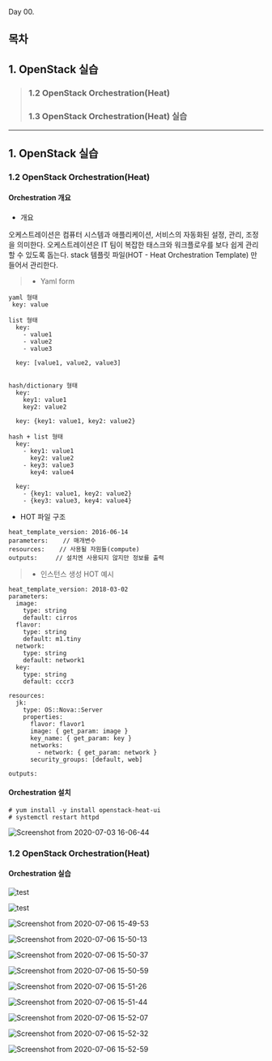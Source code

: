 Day 00.

## 목차
 
## 1. OpenStack 실습

> ### 1.2 OpenStack Orchestration(Heat)
> ### 1.3 OpenStack Orchestration(Heat) 실습


------------
 
## 1. OpenStack 실습



### 1.2 OpenStack Orchestration(Heat)


#### Orchestration 개요

* 개요


오케스트레이션은 컴퓨터 시스템과 애플리케이션, 서비스의 자동화된 설정, 관리, 조정을 의미한다. 오케스트레이션은 IT 팀이 복잡한 태스크와 워크플로우를 보다 쉽게 관리할 수 있도록 돕는다. stack 템플릿 파일(HOT - Heat Orchestration Template) 만들어서 관리한다.


> * Yaml form
```
yaml 형태
 key: value

list 형태
  key:
    - value1
    - value2
    - value3

  key: [value1, value2, value3]
  
  
hash/dictionary 형태
  key:
    key1: value1
    key2: value2
  
  key: {key1: value1, key2: value2}
  
hash + list 형태
  key:
    - key1: value1
      key2: value2
    - key3: value3
      key4: value4
   
  key:
    - {key1: value1, key2: value2}
    - {key3: value3, key4: value4}

```

* HOT 파일 구조
```
heat_template_version: 2016-06-14
parameters:    // 매개변수
resources:    // 사용될 자원들(compute)
outputs:     // 설치엔 사용되지 않지만 정보를 출력
```


> * 인스턴스 생성 HOT 예시 
```
heat_template_version: 2018-03-02
parameters:
  image:
    type: string
    default: cirros
  flavor:
    type: string
    default: m1.tiny
  network:
    type: string
    default: network1
  key:
    type: string
    default: cccr3

resources:
  jk:
    type: OS::Nova::Server
    properties:
      flavor: flavor1
      image: { get_param: image }
      key_name: { get_param: key }
      networks:
        - network: { get_param: network }
      security_groups: [default, web]
        
outputs:
```

#### Orchestration 설치
```
# yum install -y install openstack-heat-ui
# systemctl restart httpd

```

![Screenshot from 2020-07-03 16-06-44](https://user-images.githubusercontent.com/56064985/86441473-39e72a00-bd47-11ea-8f79-8da20c07866e.png)






### 1.2 OpenStack Orchestration(Heat)


#### Orchestration 실습


![test](https://user-images.githubusercontent.com/56064985/86563493-6dbc8c80-bf9f-11ea-93cb-0dcf27e217f9.png)



![test](https://user-images.githubusercontent.com/56064985/86563493-6dbc8c80-bf9f-11ea-93cb-0dcf27e217f9.png)


![Screenshot from 2020-07-06 15-49-53](https://user-images.githubusercontent.com/56064985/86564506-4cf53680-bfa1-11ea-8ada-ad93bc1c4298.png)

![Screenshot from 2020-07-06 15-50-13](https://user-images.githubusercontent.com/56064985/86564509-4ebefa00-bfa1-11ea-9e1a-ac71e8453c5f.png)

![Screenshot from 2020-07-06 15-50-37](https://user-images.githubusercontent.com/56064985/86564512-4ff02700-bfa1-11ea-9055-7095f53a5be3.png)

![Screenshot from 2020-07-06 15-50-59](https://user-images.githubusercontent.com/56064985/86564519-51215400-bfa1-11ea-87e9-5f9fc25f4def.png)

![Screenshot from 2020-07-06 15-51-26](https://user-images.githubusercontent.com/56064985/86564524-52528100-bfa1-11ea-8222-f83fb4562c31.png)


![Screenshot from 2020-07-06 15-51-44](https://user-images.githubusercontent.com/56064985/86564531-54b4db00-bfa1-11ea-96d2-bdb715ef710f.png)

![Screenshot from 2020-07-06 15-52-07](https://user-images.githubusercontent.com/56064985/86564533-55e60800-bfa1-11ea-8b5c-c231f2ce2087.png)

![Screenshot from 2020-07-06 15-52-32](https://user-images.githubusercontent.com/56064985/86564538-57173500-bfa1-11ea-987e-e426bb2ecc71.png)

![Screenshot from 2020-07-06 15-52-59](https://user-images.githubusercontent.com/56064985/86564539-58486200-bfa1-11ea-843e-7d31253dba10.png)




















